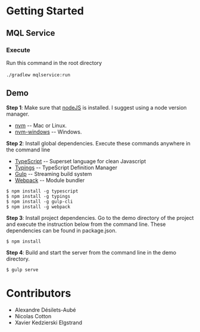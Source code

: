 # Getting Started


## MQL Service

### Execute
   Run this command in the root directory <br/> <br/>
   ```./gradlew mqlservice:run```

## Demo

**Step 1**: Make sure that [nodeJS](https://nodejs.org/en/) is installed. I suggest using a node version manager.  
  * [nvm](https://github.com/creationix/nvm) -- Mac or Linux.
  * [nvm-windows](https://github.com/coreybutler/nvm-windows) -- Windows.

**Step 2**: Install global dependencies. Execute these commands anywhere in the command line
  * [TypeScript](https://github.com/Microsoft/TypeScript) -- Superset language for clean Javascript
  * [Typings](https://github.com/typings/typings) -- TypeScript Definition Manager
  * [Gulp](https://github.com/gulpjs/gulp) -- Streaming build system
  * [Webpack](https://github.com/webpack/webpack) -- Module bundler

```shell
$ npm install -g typescript
$ npm install -g typings
$ npm install -g gulp-cli
$ npm install -g webpack
```
**Step 3**: Install project dependencies.
Go to the demo directory of the project and execute the instruction below from the command line.
These dependencies can be found in package.json.

```shell
$ npm install
```
**Step 4**: Build and start the server from the command line in the demo directory.

```shell
$ gulp serve
```

# Contributors

* Alexandre Désilets-Aubé
* Nicolas Cotton
* Xavier Kedzierski Elgstrand
